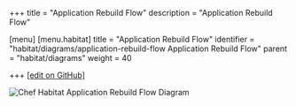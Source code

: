 +++
title = "Application Rebuild Flow"
description = "Application Rebuild Flow"

[menu]
  [menu.habitat]
    title = "Application Rebuild Flow"
    identifier = "habitat/diagrams/application-rebuild-flow Application Rebuild Flow"
    parent = "habitat/diagrams"
    weight = 40

+++
[\[edit on GitHub\]](https://github.com/habitat-sh/habitat/blob/master/components/docs-chef-io/content/habitat/application_rebuild_flow.md)

![Chef Habitat Application Rebuild Flow Diagram](/images/habitat/habitat-application-rebuild-flow.png)


